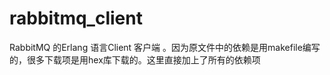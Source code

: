 # rabbitmq_client
RabbitMQ 的Erlang 语言Client 客户端 。因为原文件中的依赖是用makefile编写的，很多下载项是用hex库下载的。这里直接加上了所有的依赖项
